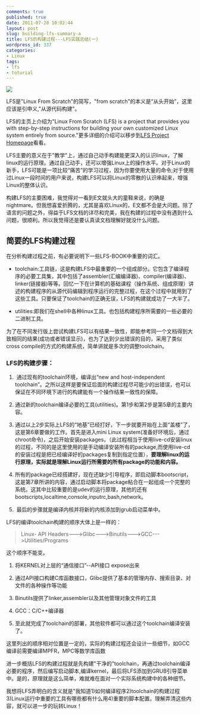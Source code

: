 ```yaml
---
comments: true
published: true
date: 2011-07-28 10:02:44
layout: post
slug: building-lfs-summary-a
title: LFS的构建过程---LFS实践总结(一)
wordpress_id: 337
categories:
- Linux
tags:
- lfs
- toturial
---
```


![](http://www.linuxfromscratch.org/images/lfs-logo.png)

LFS是"Linux From Scratch"的简写，"from scratch"的本义是“从头开始”，这里应该是引申义,"从源代码构建"。

LFS的主页上介绍为"Linux From Scratch (LFS) is a project that provides you with step-by-step instructions for building your own customized Linux system entirely from source."更多详细的介绍可以移步到[LFS Project Homepage](http://www.linuxfromscratch.org/lfs/)看看。

LFS主要的意义在于"教学"上，通过自己动手构建能更深入的认识linux，了解linux的运行原理。通过自己动手，还可以增强Linux上的操作水平。对于Linux的新手，LFS可能是一项比较“痛苦”的学习过程，因为你要使用大量的命令;对于使用过Linux一段时间的用户来说，构建LFS可以将Linux的零散的认识串起来，增强Linux的整体认识。

构建LFS的主要困难，我觉得对一看到E文就头大的童鞋来说，的确是nightmare。但我想喜爱折腾的，尤其是喜欢Linux的，E文都不会是大问题。除了语言的问题之外，得益于LFS文档的详尽和完美，我在构建的过程中没有遇到什么问题，很顺利。所以我觉得还是要认真读文档理解好就没什么问题。

<!-- more -->


## 简要的LFS构建过程


在分析构建过程之前，有必要说明下一些LFS-BOOK中重要的词汇。



	
  * toolchain:工具链，这是构建LFS中最重要的一个组成部分。它包含了编译程序的必要工具集，其中包括了assembler(汇编编译器)、compiler(编译器)、linker(链接器)等等。回忆一下在计算机的基础课程（操作系统、组成原理）讲述的构建程序的从源代码编辑到程序运行的完整过程，在这个过程中就用到了这些工具。只要保证了toolchain的正确无误，LFS的构建就成功了一大半了。

	
  * utilities:即我们在shell中各种linux工具。也包括构建程序所需要的一些必要的二进制工具。


为了在不同发行版上尝试构建LFS可以有结果一致性，即能参考同一个文档得到大致相同的结果(成功或者错误显示)，也为了达到少出错误的目的，采用了类似cross compile的方式的构建系统，简单讲就是多次的调整toolchain。


### LFS的构建步骤：





	
  1.  通过现有的toolchain环境，编译出“new and host-independent toolchain”。之所以这样是要保证后面的构建过程尽可能少的出错误，也可以保证在不同环境下进行的构建能有一个操作结果一致性的保障。

	
  2. 通过新的toolchain编译必要的工具(utilities)。第1步和第2步是第5章的主要内容。

	
  3. 通过以上2步实际上LFS的“地基”已经打好，下一步就要开始在上面“盖楼”了，这是第6章要做的工作。首先是进入mini Linux system(准备好环境后，通过chroot命令)，之后开始安装packages，（此过程相当于使用live-cd安装linux的过程，不同的是这里使用的是手动编译安装所有的package,而使用live-cd的安装过程是把已经编译好的packages复制到指定位置），**要理解linux的运行原理，实际就是理解Linux运行所需要的所有package的功能和内容。**

	
  4. 所有的package已经搭建好，现在还缺少引导程序，即启动脚本bootscript，这是第7章所讲的内容，通过启动脚本将package粘合在一起组成一个完整的系统。这其中比较重要的是udev的运行原理，其他的还有bootscripts,localtime,console,inputrc,bash,network。

	
  5.  最后的步骤就是编译内核并将新的内核添加到grub启动菜单中。


LFS的编译toolchain构建的顺序大体上是一样的：


> Linux-<version> API Headers--->Glibc--->Binutils--->GCC--->Utilities/Programs


这个顺序不能变。



	
  1. 将KERNEL对上层的“通信接口”--API接口 expose出来

	
  2. 通过API接口构建C库函数接口，Glibc提供了基本的管理内存、搜索目录、对文件的各种操作等功能

	
  3. Binutils提供了linker,assembler以及其他管理对象文件的工具

	
  4. GCC：C/C++编译器

	
  5. 至此就完成了toolchain的部署，其他软件都可以通过这个toolchain编译安装了。


这里列出的顺序相对位置是一定的，实际的构建过程还会设计一些细节，如GCC编译前需要编译MPFR，MPC等数学库函数

进一步概括LFS的构建过程就是先构建"干净的"toolchain，再通过toolchain编译必要的程序，然后编写启动脚本,编译kernel，最后将LFS添加到GRUB引导菜单中。是的，原理就是这么简单，难就难在面对一个实际系统构建中的各种细节。

我想将LFS弄明白的含义就是"我知道1)如何编译程序2)toolchain的构建过程3)Linux运行中重要的工具有哪些都有什么用4)重要的脚本配置。理解弄清这些内容，就可以进一步的玩转Linux！
